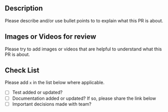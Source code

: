 ## Description

Please describe and/or use bullet points to to explain what this PR is about.

## Images or Videos for review

Please try to add images or videos that are helpful to understand what this PR is about.

## Check List

Please add `x` in the list below where applicable.

- [ ] Test added or updated?
- [ ] Documentation added or updated? If so, please share the link below
- [ ] Important decisions made with team?
